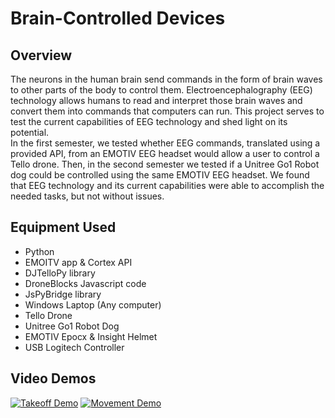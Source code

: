 # Brain-Controlled Devices
## Overview
  The neurons in the human brain send commands in the form of brain waves to other parts of the body to control them. Electroencephalography (EEG) technology allows humans to read and interpret those brain waves and convert them into commands that computers can run. This project serves to test the current capabilities of EEG technology and shed light on its potential.
<br>
  In the first semester, we tested whether EEG commands, translated using a provided API, from an EMOTIV EEG headset would allow a user to control a Tello drone. Then, in the second semester we tested if a Unitree Go1 Robot dog could be controlled using the same EMOTIV EEG headset.  We found that EEG technology and its current capabilities were able to accomplish the needed tasks, but not without issues.

## Equipment Used
* Python
* EMOITV app & Cortex API
* DJTelloPy library
* DroneBlocks Javascript code
* JsPyBridge library
* Windows Laptop (Any computer)
* Tello Drone
* Unitree Go1 Robot Dog
* EMOTIV Epocx & Insight Helmet
* USB Logitech Controller



## Video Demos

[![Takeoff Demo](https://i.imgur.com/QFrzKHd.png)](https://youtube.com/shorts/oqsKRUVTpd4 "Takeoff Demo")
[![Movement Demo](https://i.imgur.com/IThEtBA.png)](https://youtube.com/shorts/L60n676oXj4?feature=share "Movement Demo")

